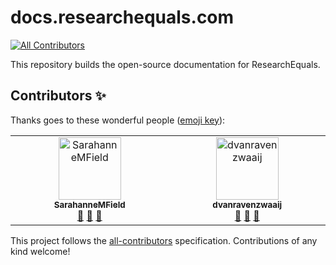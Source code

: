 # docs.researchequals.com
<!-- ALL-CONTRIBUTORS-BADGE:START - Do not remove or modify this section -->
[![All Contributors](https://img.shields.io/badge/all_contributors-2-orange.svg?style=flat-square)](#contributors-)
<!-- ALL-CONTRIBUTORS-BADGE:END -->
This repository builds the open-source documentation for ResearchEquals.

## Contributors ✨

Thanks goes to these wonderful people ([emoji key](https://allcontributors.org/docs/en/emoji-key)):

<!-- ALL-CONTRIBUTORS-LIST:START - Do not remove or modify this section -->
<!-- prettier-ignore-start -->
<!-- markdownlint-disable -->
<table>
  <tbody>
    <tr>
      <td align="center" valign="top" width="14.28%"><a href="https://github.com/SarahanneMField"><img src="https://avatars.githubusercontent.com/u/99656061?v=4?s=100" width="100px;" alt="SarahanneMField"/><br /><sub><b>SarahanneMField</b></sub></a><br /><a href="#ideas-SarahanneMField" title="Ideas, Planning, & Feedback">🤔</a> <a href="https://github.com/libscie/docs.researchequals.com/commits?author=SarahanneMField" title="Documentation">📖</a> <a href="https://github.com/libscie/docs.researchequals.com/pulls?q=is%3Apr+reviewed-by%3ASarahanneMField" title="Reviewed Pull Requests">👀</a></td>
      <td align="center" valign="top" width="14.28%"><a href="https://github.com/dvanravenzwaaij"><img src="https://avatars.githubusercontent.com/u/55192243?v=4?s=100" width="100px;" alt="dvanravenzwaaij"/><br /><sub><b>dvanravenzwaaij</b></sub></a><br /><a href="#ideas-dvanravenzwaaij" title="Ideas, Planning, & Feedback">🤔</a> <a href="https://github.com/libscie/docs.researchequals.com/commits?author=dvanravenzwaaij" title="Documentation">📖</a> <a href="https://github.com/libscie/docs.researchequals.com/pulls?q=is%3Apr+reviewed-by%3Advanravenzwaaij" title="Reviewed Pull Requests">👀</a></td>
    </tr>
  </tbody>
</table>

<!-- markdownlint-restore -->
<!-- prettier-ignore-end -->

<!-- ALL-CONTRIBUTORS-LIST:END -->

This project follows the [all-contributors](https://github.com/all-contributors/all-contributors) specification. Contributions of any kind welcome!